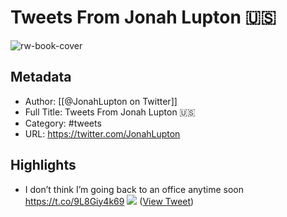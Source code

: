 # Tweets From Jonah Lupton 🇺🇸

![rw-book-cover](https://pbs.twimg.com/profile_images/1683456114443137025/pix1OdaR.jpg)

## Metadata
- Author: [[@JonahLupton on Twitter]]
- Full Title: Tweets From Jonah Lupton 🇺🇸
- Category: #tweets
- URL: https://twitter.com/JonahLupton

## Highlights
- I don’t think I’m going back to an office anytime soon https://t.co/9L8Giy4k69
  ![](https://pbs.twimg.com/media/FbgRtW8XgAAeh48.jpg) ([View Tweet](https://twitter.com/JonahLupton/status/1565020345584730112))

